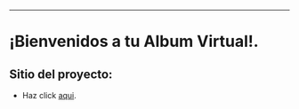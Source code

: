 ---------------------------------------------

# ¡Bienvenidos a tu Album Virtual!. 



## Sitio del proyecto:
 * Haz click [aqui](https://axios-http.com/docs/intro).
